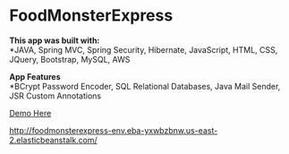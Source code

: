# FoodMonsterExpress
 
<b>This app was built with: </b><br>
*JAVA, Spring MVC, Spring Security, Hibernate, JavaScript, HTML, CSS, JQuery, Bootstrap, MySQL, AWS

<b>App Features</b><br>
*BCrypt Password Encoder, SQL Relational Databases, Java Mail Sender, JSR Custom Annotations


<a href = "http://foodmonsterexpress-env.eba-yxwbzbnw.us-east-2.elasticbeanstalk.com/">Demo Here</a>

http://foodmonsterexpress-env.eba-yxwbzbnw.us-east-2.elasticbeanstalk.com/
